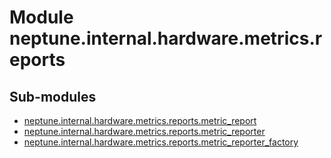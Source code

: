 Module neptune.internal.hardware.metrics.reports
================================================

Sub-modules
-----------
* [neptune.internal.hardware.metrics.reports.metric_report](https://app.gitbook.com/@jakub-czakon/s/neptune-ai//api-reference/neptune.internal.hardware.metrics.reports/neptune.internal.hardware.metrics.reports.metric_report.md)
* [neptune.internal.hardware.metrics.reports.metric_reporter](https://app.gitbook.com/@jakub-czakon/s/neptune-ai//api-reference/neptune.internal.hardware.metrics.reports/neptune.internal.hardware.metrics.reports.metric_reporter.md)
* [neptune.internal.hardware.metrics.reports.metric_reporter_factory](https://app.gitbook.com/@jakub-czakon/s/neptune-ai//api-reference/neptune.internal.hardware.metrics.reports/neptune.internal.hardware.metrics.reports.metric_reporter_factory.md)